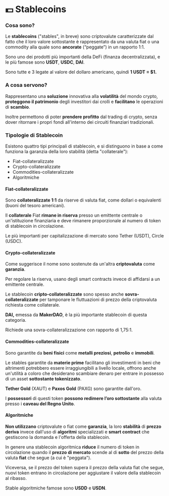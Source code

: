 # 💵 Stablecoins

### Cosa sono? <a href="#cosa-sono" id="cosa-sono"></a>

Le **stablecoins** ("stables", in breve) sono criptovalute caratterizzate dal fatto che il loro valore sottostante è rappresentato da una valuta fiat o una commodity alla quale sono **ancorate** (“peggate”) in un rapporto 1:1.

Sono uno dei prodotti più importanti della DeFi (finanza decentralizzata), e le più famose sono **USDT**, **USDC**, **DAI**.

Sono tutte e 3 legate al valore del dollaro americano, quindi **1 USDT = $1.**&#x20;

### A cosa servono? <a href="#a-cosa-servono" id="a-cosa-servono"></a>

Rappresentano una **soluzione** innovativa alla **volatilità** del mondo crypto, **proteggono il patrimonio** degli investitori dai crolli e **facilitano** le operazioni di **scambio**.

Inoltre permettono di poter **prendere profitto** dal trading di crypto, senza dover ritornare i propri fondi all'interno dei circuiti finanziari tradizionali.

### Tipologie di Stablecoin <a href="#tipologie-di-stablecoin" id="tipologie-di-stablecoin"></a>

Esistono quattro tipi principali di stablecoin, e si distinguono in base a come funziona la garanzia della loro stabilità (detta "collaterale"):&#x20;

* Fiat-collateralizzate
* Crypto-collateralizzate
* Commodities-collateralizzate
* Algoritmiche

#### Fiat-collateralizzate <a href="#fiat-collateralizzate" id="fiat-collateralizzate"></a>

Sono **collateralizzate 1:1** da riserve di valuta fiat, come dollari o equivalenti (buoni del tesoro americani).

Il **collaterale** Fiat **rimane in riserva** presso un emittente centrale o un'istituzione finanziaria e deve rimanere proporzionale al numero di token di stablecoin in circolazione.

Le più importanti per capitalizzazione di mercato sono Tether (USDT), Circle (USDC).

#### Crypto-collateralizzate <a href="#crypto-collateralizzate" id="crypto-collateralizzate"></a>

Come suggerisce il nome sono sostenute da un'altra **criptovaluta** come **garanzia**.

Per regolare la riserva, usano degli smart contracts invece di affidarsi a un emittente centrale.

Le stablecoin **cripto-collateralizzate** sono spesso anche **sovra-collateralizzate** per tamponare le fluttuazioni di prezzo della criptovaluta richiesta come collaterale.

**DAI,** emessa da **MakerDAO**, è la più importante stablecoin di questa categoria.&#x20;

Richiede una sovra-collateralizzazione con rapporto di 1,75:1.

#### Commodities-collateralizzate <a href="#commodities-collateralizzate" id="commodities-collateralizzate"></a>

Sono garantite da **beni fisici** come **metalli preziosi**, **petrolio** e **immobili**.

Le stables garantite da **materie prime** facilitano gli investimenti in beni che altrimenti potrebbero essere irraggiungibili a livello locale, offrono anche un'utilità a coloro che desiderano scambiare denaro per entrare in possesso di un asset **sottostante tokenizzato**.

**Tether Gold** (XAUT) e **Paxos Gold** (PAXG) sono garantite dall'oro.

I **possessori** di questi token **possono redimere l’oro sottostante** alla valuta presso i **caveau del Regno Unito**.

#### Algoritmiche <a href="#algoritmiche" id="algoritmiche"></a>

**Non utilizzano** criptovalute o fiat come **garanzia**, la loro **stabilità** di **prezzo** **deriva** invece dall'uso di **algoritmi** specializzati e **smart contract** che gestiscono la domanda e l'offerta della stablecoin.

In genere una stablecoin algoritmica **riduce** il numero di token in circolazione quando il **prezzo di mercato** scende al di **sotto** del prezzo della valuta **fiat** che segue (a cui è "peggata").&#x20;

Viceversa, se il prezzo del token supera il prezzo della valuta fiat che segue, nuovi token entrano in circolazione per aggiustare il valore della stablecoin al ribasso.

Stable algoritmiche famose sono **USDD** e **USDN**.

#### &#x20;<a href="#commodities-collateralizzate" id="commodities-collateralizzate"></a>
